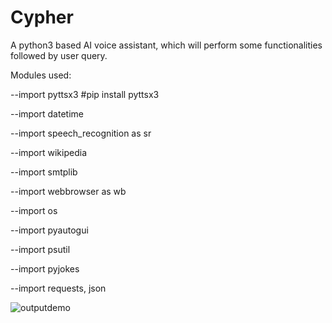 # Cypher
A python3 based AI voice assistant, which will perform some functionalities followed by user query.

Modules used:

--import pyttsx3  #pip install pyttsx3

--import datetime

--import speech_recognition as sr

--import wikipedia

--import smtplib

--import webbrowser as wb

--import os

--import pyautogui

--import psutil

--import pyjokes

--import requests, json

![outputdemo](https://user-images.githubusercontent.com/106296345/191102853-206fa4a8-711b-4cf8-aa9a-dc2b6aada6f1.png)
